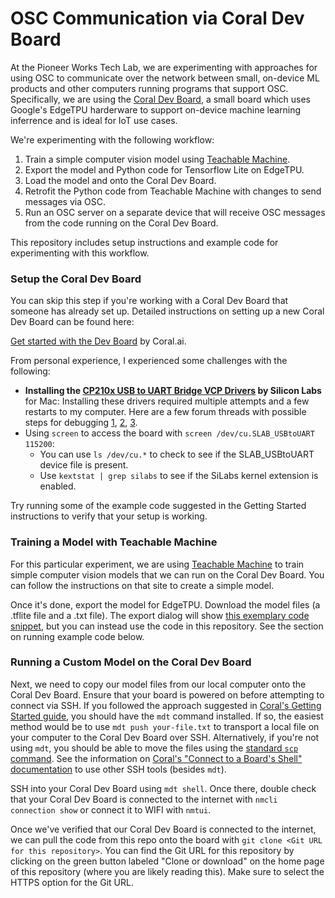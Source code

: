 # OSC Communication via Coral Dev Board

At the Pioneer Works Tech Lab, we are experimenting with approaches for using OSC to communicate over the network between small, on-device ML products and other computers running programs that support OSC. Specifically, we are using the [Coral Dev Board](https://coral.ai/products/dev-board/), a small board which uses Google's EdgeTPU harderware to support on-device machine learning inferrence and is ideal for IoT use cases.

We're experimenting with the following workflow:

1. Train a simple computer vision model using [Teachable Machine](https://teachablemachine.withgoogle.com/).
2. Export the model and Python code for Tensorflow Lite on EdgeTPU.
3. Load the model and onto the Coral Dev Board.
4. Retrofit the Python code from Teachable Machine with changes to send messages via OSC.
5. Run an OSC server on a separate device that will receive OSC messages from the code running on the Coral Dev Board.

This repository includes setup instructions and example code for experimenting with this workflow.

### Setup the Coral Dev Board

You can skip this step if you're working with a Coral Dev Board that someone has already set up. Detailed instructions on setting up a new Coral Dev Board can be found here:

[Get started with the Dev Board](https://coral.ai/docs/dev-board/get-started/) by Coral.ai.

From personal experience, I experienced some challenges with the following:

- **Installing the [CP210x USB to UART Bridge VCP Drivers](https://www.silabs.com/products/development-tools/software/usb-to-uart-bridge-vcp-drivers) by Silicon Labs** for Mac: Installing these drivers required multiple attempts and a few restarts to my computer. Here are a few forum threads with possible steps for debugging [1](https://www.silabs.com/community/interface/forum.topic.html/cp210x_usb_to_uartb-LJMf), [2](https://www.silabs.com/community/interface/knowledge-base.topic.10.10.html/usb_to_uart_bridgev-Dnef), [3](https://community.wia.io/d/2-how-to-install-usb-to-uart-bridge-vcp-drivers-on-mac-os-x).
- Using `screen` to access the board with `screen /dev/cu.SLAB_USBtoUART 115200`:
  - You can use `ls /dev/cu.*` to check to see if the SLAB_USBtoUART device file is present.
  - Use `kextstat | grep silabs` to see if the SiLabs kernel extension is enabled.

Try running some of the example code suggested in the Getting Started instructions to verify that your setup is working.

### Training a Model with Teachable Machine

For this particular experiment, we are using [Teachable Machine](https://github.com/googlecreativelab/teachablemachine-community/blob/master/snippets/markdown/image/edgetpu/python.md) to train simple computer vision models that we can run on the Coral Dev Board. You can follow the instructions on that site to create a simple model.

Once it's done, export the model for EdgeTPU. Download the model files (a .tflite file and a .txt file). The export dialog will show [this exemplary code snippet](https://github.com/googlecreativelab/teachablemachine-community/blob/master/snippets/markdown/image/edgetpu/python.md), but you can instead use the code in this repository. See the section on running example code below.

### Running a Custom Model on the Coral Dev Board

Next, we need to copy our model files from our local computer onto the Coral Dev Board. Ensure that your board is powered on before attempting to connect via SSH. If you followed the approach suggested in [Coral's Getting Started guide](https://coral.ai/docs/dev-board/get-started/#2-connect-to-the-boards-shell-via-mdt), you should have the `mdt` command installed. If so, the easiest method would be to use `mdt push your-file.txt` to transport a local file on your computer to the Coral Dev Board over SSH. Alternatively, if you're not using `mdt`, you should be able to move the files using the [standard `scp` command](https://www.ssh.com/ssh/scp). See the information on [Coral's "Connect to a Board's Shell" documentation](https://coral.ai/docs/dev-board/mdt/#connect-to-a-boards-shell) to use other SSH tools (besides `mdt`).

SSH into your Coral Dev Board using `mdt shell`. Once there, double check that your Coral Dev Board is connected to the internet with `nmcli connection show` or connect it to WIFI with `nmtui`.

Once we've verified that our Coral Dev Board is connected to the internet, we can pull the code from this repo onto the board with `git clone <Git URL for this repository>`. You can find the Git URL for this repository by clicking on the green button labeled "Clone or download" on the home page of this repository (where you are likely reading this). Make sure to select the HTTPS option for the Git URL.
